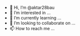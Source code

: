 - 👋 Hi, I’m @aktar28bau
- 👀 I’m interested in ...
- 🌱 I’m currently learning ...
- 💞️ I’m looking to collaborate on ...
- 📫 How to reach me ...

<!---
aktar28bau/aktar28bau is a ✨ special ✨ repository because its `README.md` (this file) appears on your GitHub profile.
You can click the Preview link to take a look at your changes.
--->
